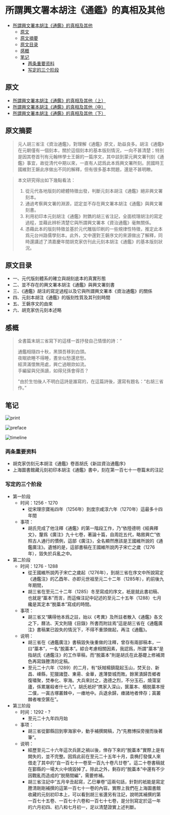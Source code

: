 # 所謂興文署本胡注《通鑑》的真相及其他

- [所謂興文署本胡注《通鑑》的真相及其他](#所謂興文署本胡注通鑑的真相及其他)
  - [原文](#原文)
  - [原文摘要](#原文摘要)
  - [原文目录](#原文目录)
  - [感概](#感概)
  - [笔记](#笔记)
    - [两条重要资料](#两条重要资料)
    - [写定的三个阶段](#写定的三个阶段)
## 原文
- [所謂興文署本胡注《通鑑》的真相及其他（上）](https://mp.weixin.qq.com/s/sHROqN4PaPFfJ137Vz8E5w)
- [所謂興文署本胡注《通鑑》的真相及其他（中）](https://mp.weixin.qq.com/s/k8jzVoPS895zYxosLHuqrA)
- [所謂興文署本胡注《通鑑》的真相及其他（下）](https://mp.weixin.qq.com/s/6EjCSMcAb1R59HJxpF-JgA)

## 原文摘要
 > 元人胡三省注《資治通鑑》，對理解《通鑑》原文，助益良多。胡注《通鑑》在元朝僅有一個刻本，關於這個刻本的基本版刻情況，一向不甚清楚；特別是因其卷首刊有元翰林學士王磐的一篇序文，其中談到蒙元興文署刊刻《通鑑》事宜，故從清代中期以來，一直有人認爲此本爲興文署所刻。民國時王國維對王磐此序做出不同的解釋，但有很多基本問題，還是不甚明瞭。

 > 本文研究得出如下幾點看法：
 > 1. 從元代各地版刻的總體特徵出發，判斷元刻本胡注《通鑑》絕非興文署刻本。
 > 2. 通過考察興文署的淵源，認定並不存在興文署本胡注《通鑑》與興文署刻書。
 > 3. 利用初印本元刻胡注《通鑑》附鐫的胡三省注記，全面梳理胡注的寫定過程，並藉此辨析清楚它與所謂興文署本《資治通鑑》毫無關係。
 > 4. 憑藉此本的版刻特徵並基於元代雕版印刷的一些規律性特徵，推定此本爲元台州路儒學刻本。此外，文中還對王磐序文的來源做出了解釋，同時還講述了清嘉慶年間胡克家仿刊此元刻本胡注《通鑑》的基本版刻狀況。

## 原文目录
- 一、元代版刻體系的確立與胡刻底本的真實形態
- 二、並不存在的興文署本胡注《通鑑》與興文署刻書
- 三、《通鑑》胡注的寫定過程以及它與所謂興文署本《資治通鑑》的關係
- 四、元刻本胡注《通鑑》的版刻性質及其刊刻時間
- 五、王磐序文的由來
- 六、胡克家仿元刻本述略

## 感概
> 全書篇末胡三省寫下的這樣一首抒發自己情懷的詩：“
> 
> 通鑑相隨四十秋，黑頭吾移到白頭。  
> 夜眠欲睡不得睡，晝坐似愁還悲愁。  
> 經濟滿懷無用處，興亡過眼欻如流。  
> 手編留與兒孫讀，如得兒孫會得否？  
> 
> ”由於生怕後人不明白這詩是誰寫的，在這篇詩後，還寫有題名：“右胡三省作。”

## 笔记

![print](./img/print.jpeg)

![preface](img/preface.jpeg)

![timeline](img/timeline.jpeg)

### 两条重要资料
- 胡克家仿刻元本胡注《通鑑》卷首胡氏《新註資治通鑑序》
- 上海圖書館藏元刻初印本胡注《通鑑》書中，刻在第一百七十一卷篇末的注記

### 写定的三个阶段
- 第一阶段
  - 时间：1256 - 1270
    - 從宋理宗寶祐四年（1256年）到度宗咸淳六年（1270年）這最多十四年間
  - 事项：
    - 胡氏完成了他注釋《通鑑》的第一階段工作，乃“依陸德明《經典釋文》，釐爲《廣注》九十七卷，著論十篇，自周訖五代，略敘興亡”依照古人通行的慣例，這部《廣注》，全名顯然應該是王國維所說的《通鑑廣注》。遺憾的是，這部書稿在王國維所說丙子宋亡之歲（1276年），毀失於兵亂之中。
- 第二阶段
  - 时间：1276 - 1288
    - 從王國維所說丙子宋亡之歲起（1276年），到胡三省在序文中所說寫定《通鑑注》的乙酉年、亦即元世祖至元二十二年（1285年），約前後九年期間，
    - 胡三省在至元二十二年（1285）冬至寫成的序文，衹是就此書初稿、也就是“藁本”而言，而這條注記中記述的至元二十五年（1288）七月纔是其定本“脫藁本”寫成的時間。
  - 事项：
    - 胡三省又“購得他本爲之註，始以《考異》及所註者散入《通鑑》各文之下，曆法、天文則隨《目錄》所書而附註焉”這是胡三省在《通鑑廣注》書稿業已毀失的情況下，不得不重頭做起，再注《通鑑》。
  - 说明：
    - 胡三省在《通鑑廣注》書稿毀失後重做的注釋，曾存有兩部稿本，一曰“藁本”，一名“脫藁本”。綜合考慮相關因素，我認爲，所謂“藁本”是指胡氏《通鑑注》的工作草稿，而“脫藁本”則是胡氏在此基礎上修補潤色再寫錄謄清的定稿。
    - 至元二十六年（1289）的二月，有“妖賊楊鎮龍起玉山，焚天台、新昌、嵊縣，犯獵諸暨、東昜、金華，進薄婺城而敗。餘黨潰歸吾鄉者復嘯聚，焚奉化、寧海。大兵來討之，逸德之烈，不分玉石，燒蕩室廬，係累屠殺者什七八”。胡氏衹好“携家入深山，篋藁本、櫝脱藁本授二僕，一寘古塚叢棘中，一瘗地中。兵退余歸，瘗諸地者倖存；寘叢棘者唯空篋在”。
- 第三阶段
  - 时间：1292 - ?
    - 至元二十九年四月始
  - 事项：
    - 胡三省從鄞縣回到寧海家中，動手補撰闕稿，乃“先務博採旁搜而後著筆”。
  - 说明：
    - 經歷至元二十六年這次兵匪之禍以後，倖存下來的“脫藁本”實際上是有闕失的，並不完整。因爲此前在至元二十五年十月，袁桷打發僕人來借走了其中的“自一百七十一卷至一百九十卷凡廿卷”。這二十卷書稿就在鄞縣的一場大火中燒毀掉了。除此之外，剩存的“脫藁本”中還有不少因戰亂而造成的“脱簡間編”，需要修補。
    - 胡三省注記中“五月辛丑起寫，乙巳畢卷”這兩句話，針對的衹能是寫定謄清剛剛補撰的這第一百七十一卷的內容。實際上我們在上海圖書館收藏的元刻初印本上，可以看到胡三省還另有注記，說明其補撰的第一百七十五卷、一百七十六卷和一百七十七卷，是分別寫定於這一年的六月初四、初八和七月初一，足以清楚證實上述判斷。

